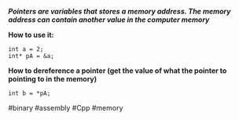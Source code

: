 ***Pointers are variables that stores a memory address. The memory address can contain another value in the computer memory***



**How to use it:**
```
int a = 2;
int* pA = &a;
```

**How to dereference a pointer (get the value of what the pointer to pointing to in the memory)**
```
int b = *pA;
```


#binary #assembly #Cpp #memory
